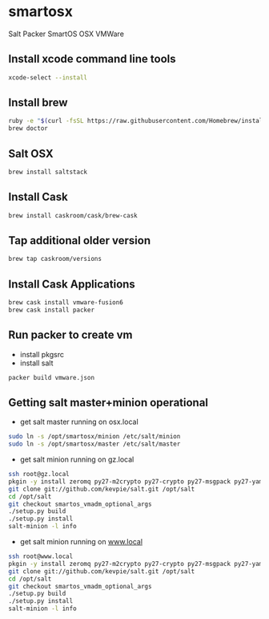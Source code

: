 # smartosx
Salt Packer SmartOS OSX VMWare

## Install xcode command line tools
```bash
xcode-select --install
```

## Install brew
```bash
ruby -e "$(curl -fsSL https://raw.githubusercontent.com/Homebrew/install/master/install)"
brew doctor
```

## Salt OSX

```bash
brew install saltstack
```

## Install Cask
```bash
brew install caskroom/cask/brew-cask
```



## Tap additional older version
```bash
brew tap caskroom/versions
```
## Install Cask Applications
```bash
brew cask install vmware-fusion6
brew cask install packer
```


## Run packer to create vm
- install pkgsrc
- install salt
```bash
packer build vmware.json
```

## Getting salt master+minion operational
* get salt master running on osx.local
```bash
sudo ln -s /opt/smartosx/minion /etc/salt/minion
sudo ln -s /opt/smartosx/master /etc/salt/master
```
* get salt minion running on gz.local
```bash
ssh root@gz.local
pkgin -y install zeromq py27-m2crypto py27-crypto py27-msgpack py27-yaml py27-jinja2 py27-zmq py27-requests git-base
git clone git://github.com/kevpie/salt.git /opt/salt
cd /opt/salt
git checkout smartos_vmadm_optional_args
./setup.py build
./setup.py install
salt-minion -l info
```
* get salt minion running on www.local
```bash
ssh root@www.local
pkgin -y install zeromq py27-m2crypto py27-crypto py27-msgpack py27-yaml py27-jinja2 py27-zmq py27-requests git-base
git clone git://github.com/kevpie/salt.git /opt/salt
cd /opt/salt
git checkout smartos_vmadm_optional_args
./setup.py build
./setup.py install
salt-minion -l info
```
